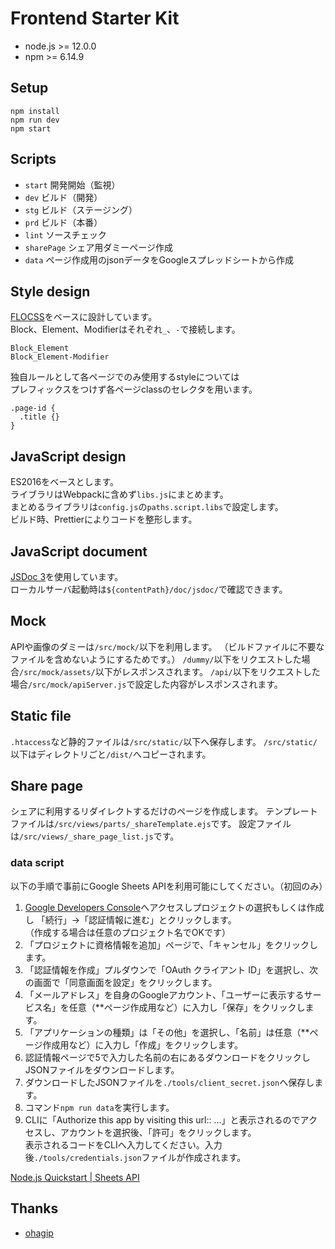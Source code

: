 Frontend Starter Kit
====================

- node.js >= 12.0.0
- npm >= 6.14.9

## Setup
```
npm install
npm run dev
npm start
```

## Scripts
- `start` 開発開始（監視）
- `dev` ビルド（開発）
- `stg` ビルド（ステージング）
- `prd` ビルド（本番）
- `lint` ソースチェック
- `sharePage` シェア用ダミーページ作成
- `data` ページ作成用のjsonデータをGoogleスプレッドシートから作成

## Style design
[FLOCSS](https://github.com/hiloki/flocss)をベースに設計しています。  
Block、Element、Modifierはそれぞれ`_`、`-`で接続します。
```
Block_Element
Block_Element-Modifier
```
独自ルールとして各ページでのみ使用するstyleについては  
プレフィックスをつけず各ページclassのセレクタを用います。
```
.page-id {
  .title {}
}
```

## JavaScript design
ES2016をベースとします。  
ライブラリはWebpackに含めず`libs.js`にまとめます。  
まとめるライブラリは`config.js`の`paths.script.libs`で設定します。  
ビルド時、Prettierによりコードを整形します。

## JavaScript document
[JSDoc 3](https://github.com/jsdoc3/jsdoc)を使用しています。  
ローカルサーバ起動時は`${contentPath}/doc/jsdoc/`で確認できます。

## Mock
APIや画像のダミーは`/src/mock/`以下を利用します。
（ビルドファイルに不要なファイルを含めないようにするためです。）
`/dummy/`以下をリクエストした場合`/src/mock/assets/`以下がレスポンスされます。
`/api/`以下をリクエストした場合`/src/mock/apiServer.js`で設定した内容がレスポンスされます。

## Static file
`.htaccess`など静的ファイルは`/src/static/`以下へ保存します。
`/src/static/`以下はディレクトリごと`/dist/`へコピーされます。

## Share page
シェアに利用するリダイレクトするだけのページを作成します。
テンプレートファイルは`/src/views/parts/_shareTemplate.ejs`です。
設定ファイルは`/src/views/_share_page_list.js`です。

### data script
以下の手順で事前にGoogle Sheets APIを利用可能にしてください。（初回のみ）

1. [Google Developers Console](https://console.developers.google.com/flows/enableapi?apiid=sheets.googleapis.com&hl=ja)へアクセスしプロジェクトの選択もしくは作成し 「続行」→「認証情報に進む」とクリックします。  
   （作成する場合は任意のプロジェクト名でOKです）
2. 「プロジェクトに資格情報を追加」ページで、「キャンセル」をクリックします。
3. 「認証情報を作成」プルダウンで「OAuth クライアント ID」を選択し、次の画面で「同意画面を設定」をクリックします。
4. 「メールアドレス」を自身のGoogleアカウント、「ユーザーに表示するサービス名」を任意（**ページ作成用など）に入力し「保存」をクリックします。
5. 「アプリケーションの種類」は「その他」を選択し、「名前」は任意（**ページ作成用など）に入力し「作成」をクリックします。
6. 認証情報ページで5で入力した名前の右にあるダウンロードをクリックしJSONファイルをダウンロードします。
7. ダウンロードしたJSONファイルを`./tools/client_secret.json`へ保存します。
8. コマンド`npm run data`を実行します。
9. CLIに「Authorize this app by visiting this url:: ...」と表示されるのでアクセスし、アカウントを選択後、「許可」をクリックします。  
   表示されるコードをCLIへ入力してください。入力後`./tools/credentials.json`ファイルが作成されます。

[Node.js Quickstart | Sheets API](https://developers.google.com/sheets/api/quickstart/nodejs?hl=ja)

## Thanks
- [ohagip](https://github.com/ohagip/)
